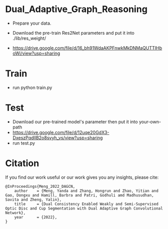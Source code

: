 # Dual_Adaptive_Graph_Reasoning

- Prepare your data.

- Download the pre-train Res2Net parameters and put it into ./lib/res_weight/
- https://drive.google.com/file/d/16_bh91WdaAKPFnwkMkDNMaQUTTIHboWi/view?usp=sharing

# Train
- run python train.py


# Test
- Download our pre-trained model's parameter then put it into your-own-path
- https://drive.google.com/file/d/12uqe20GdX3-DxeszPqdlIB2o8svyh_vs/view?usp=sharing
- run test.py



# Citation
If you find our work useful or our work gives you any insights, please cite:
```
@InProceedings{Meng_2022_DAGCN,
    author    = {Meng, Yanda and Zhang, Hongrun and Zhao, Yitian and Gao, Dongxu and Hamill, Barbra and Patri, Godhuli amd Madhusudhan, Savita and Zheng, Yalin},
    title     = {Dual Consistency Enabled Weakly and Semi-Supervised Optic Disc and Cup Segmentation with Dual Adaptive Graph Convolutional Network},
    year      = {2022},
}
```
